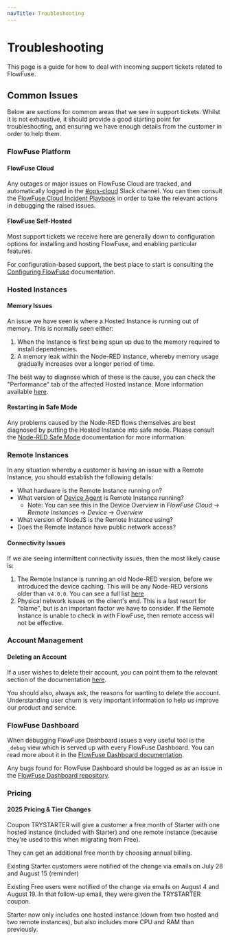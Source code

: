 ```yaml
---
navTitle: Troubleshooting
---
```


# Troubleshooting

This page is a guide for how to deal with incoming support tickets related to FlowFuse.

## Common Issues

Below are sections for common areas that we see in support tickets. Whilst it is not exhaustive, it should provide a good starting point for troubleshooting, and ensuring we have enough details from the customer in order to help them.

### FlowFuse Platform

#### FlowFuse Cloud

Any outages or major issues on FlowFuse Cloud are tracked, and automatically logged in the [#ops-cloud](https://flowforgeworkspace.slack.com/archives/C03BXLH9HP1) Slack channel. You can then consult the [FlowFuse Cloud Incident Playbook](https://docs.google.com/document/d/1NMPWEFgHkVNN7RqHXUgijEGdNwZH-SlaAspOQr9Vg9k/edit?tab=t.0#heading=h.a7jq4bkz66hv) in order to take the relevant actions in debugging the raised issues.

#### FlowFuse Self-Hosted

Most support tickets we receive here are generally down to configuration options for installing and hosting FlowFuse, and enabling particular features.

For configuration-based support, the best place to start is consulting the [Configuring FlowFuse](/docs/install/configuration/) documentation.

### Hosted Instances

#### Memory Issues

An issue we have seen is where a Hosted Instance is running out of memory. This is normally seen either:

1. When the Instance is first being spun up due to the memory required to install dependencies.
2. A memory leak within the Node-RED instance, whereby memory usage gradually increases over a longer period of time.

The best way to diagnose which of these is the cause, you can check the "Performance" tab of the affected Hosted Instance. More information available [here](https://flowfuse.com/changelog/2025/06/instance-performance-memory/).

#### Restarting in Safe Mode

Any problems caused by the Node-RED flows themselves are best diagnosed by putting the Hosted Instance into safe mode. Please consult the [Node-RED Safe Mode](https://flowfuse.com/docs/debugging/) documentation for more information.

### Remote Instances

In any situation whereby a customer is having an issue with a Remote Instance, you should establish the following details:

- What hardware is the Remote Instance running on?
- What version of [Device Agent](/docs/device-agent/introduction/) is Remote Instance running?
    - Note: You can see this in the Device Overview in _FlowFuse Cloud_ -> _Remote Instances_ -> _Device_ -> _Overview_
- What version of NodeJS is the Remote Instance using?
- Does the Remote Instance have public network access?

#### Connectivity Issues

If we are seeing intermittent connectivity issues, then the most likely cause is:

1. The Remote Instance is running an old Node-RED version, before we introduced the device caching. This will be any Node-RED versions older than `v4.0.0`. You can see a full list [here](https://github.com/FlowFuse/helm/blob/main/flowforge-container/install-device-cache.sh#L3)
2. Physical network issues on the client's end. This is a last resort for "blame", but is an important factor we have to consider. If the Remote Instance is unable to check in with FlowFuse, then remote access will not be effective. 

### Account Management

#### Deleting an Account

If a user wishes to delete their account, you can point them to the relevant section of the documentation [here](https://flowfuse.com/docs/cloud/billing/#cancelling-your-subscription).

You should also, always ask, the reasons for wanting to delete the account. Understanding user churn is very important information to help us improve our product and service.

### FlowFuse Dashboard

When debugging FlowFuse Dashboard issues a very useful tool is the `_debug` view which is served up with every FlowFuse Dashboard. You can read more about it in the [FlowFuse Dashboard documentation](https://dashboard.flowfuse.com/contributing/widgets/debugging).

Any bugs found for FlowFuse Dashboard should be logged as as an issue in the [FlowFuse Dashboard repository](https://github.com/FlowFuse/node-red-dashboard/issues).

### Pricing
#### 2025 Pricing & Tier Changes

Coupon TRYSTARTER will give a customer a free month of Starter with one hosted instance (included with Starter) and one remote instance (because they're used to this when migrating from Free).

They can get an additional free month by choosing annual billing.

Existing Starter customers were notified of the change via emails on July 28 and August 15 (reminder)

Existing Free users were notified of the change via emails on August 4 and August 19. In that follow-up email, they were given the TRYSTARTER coupon.

Starter now only includes one hosted instance (down from two hosted and two remote instances), but also includes more CPU and RAM than previously.